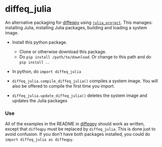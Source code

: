 # diffeq_julia

An alternative packaging for [diffeqpy](https://github.com/SciML/diffeqpy) using [`julia_project`](https://github.com/jlapeyre/julia_project).
This manages: installing Julia, installing Julia packages, building and loading a system image.

* Install this python package.
    * Clone or otherwise download this package.
    * Do `pip install /path/to/download`. Or change to this path and do `pip install .`.

* In python, do `import diffeq_julia`

* `diffeq_julia.compile_diffeq_julia()` compiles a system image. You will also be offered to compile the first time you import.

* `diffeq_julia.update_diffeq_julia()` deletes the system image and updates the Julia packages


### Use

All of the examples in the README in [diffeqpy](https://github.com/SciML/diffeqpy) should work as written,
except that `diffeqpy` must be replaced by `diffeq_julia`. This is done just to avoid confusion.
If you don't have both packages installed, you could do `import diffeq_julia as diffeqpy`.

